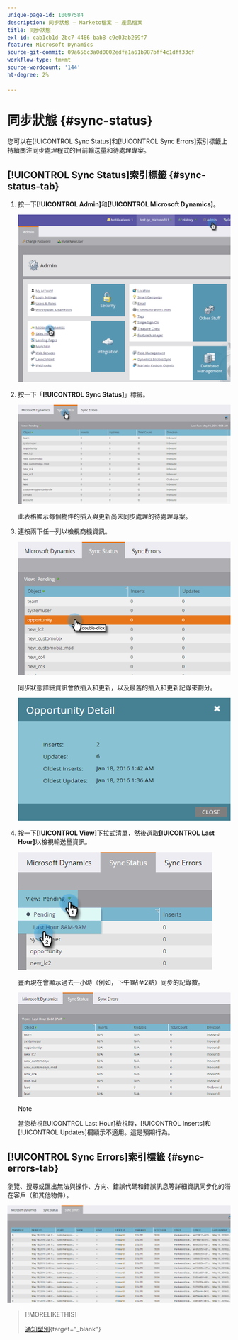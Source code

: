 ```yaml
---
unique-page-id: 10097584
description: 同步狀態 — Marketo檔案 — 產品檔案
title: 同步狀態
exl-id: cab1cb1d-2bc7-4466-bab8-c9e03ab269f7
feature: Microsoft Dynamics
source-git-commit: 09a656c3a0d0002edfa1a61b987bff4c1dff33cf
workflow-type: tm+mt
source-wordcount: '144'
ht-degree: 2%

---
```


# 同步狀態 {#sync-status}

您可以在[!UICONTROL Sync Status]和[!UICONTROL Sync Errors]索引標籤上持續關注同步處理程式的目前輸送量和待處理專案。

## [!UICONTROL Sync Status]索引標籤 {#sync-status-tab}

1. 按一下&#x200B;**[!UICONTROL Admin]**&#x200B;和&#x200B;**[!UICONTROL Microsoft Dynamics]**。

   ![](assets/image2016-1-20-11-3a34-3a14.png)

1. 按一下「**[!UICONTROL Sync Status]**」標籤。

   ![](assets/image2016-5-19-10-3a1-3a11.png)

   此表格顯示每個物件的插入與更新尚未同步處理的待處理專案。

1. 連按兩下任一列以檢視商機資訊。

   ![](assets/image2016-5-19-10-3a3-3a21.png)

   同步狀態詳細資訊會依插入和更新，以及最舊的插入和更新記錄來劃分。

   ![](assets/image2016-1-22-10-3a51-3a10.png)

1. 按一下&#x200B;**[!UICONTROL View]**&#x200B;下拉式清單，然後選取&#x200B;**[!UICONTROL Last Hour]**&#x200B;以檢視輸送量資訊。

   ![](assets/image2016-5-19-10-3a20-3a7.png)

   畫面現在會顯示過去一小時（例如，下午1點至2點）同步的記錄數。

   ![](assets/image2016-5-19-10-3a22-3a15.png)

   >[!NOTE]
   >
   >當您檢視[!UICONTROL Last Hour]檢視時，[!UICONTROL Inserts]和[!UICONTROL Updates]欄顯示不適用。這是預期行為。

## [!UICONTROL Sync Errors]索引標籤 {#sync-errors-tab}

瀏覽、搜尋或匯出無法與操作、方向、錯誤代碼和錯誤訊息等詳細資訊同步化的潛在客戶（和其他物件）。

![](assets/image2016-5-19-10-3a26-3a35.png)

>[!MORELIKETHIS]
>
>[通知型別](/help/marketo/product-docs/core-marketo-concepts/miscellaneous/understanding-notifications/notification-types.md){target="_blank"}
